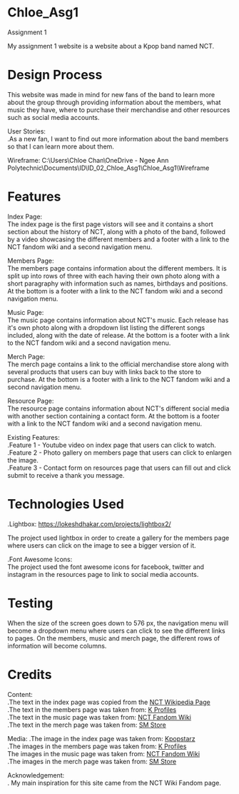 # Chloe_Asg1

Assignment 1

My assignment 1 website is a website about a Kpop band named NCT.

# Design Process

This website was made in mind for new fans of the band to learn more about the group through providing information about the members, what music they have, where to purchase their merchandise and other resources such as social media accounts.

User Stories: <br>
.As a new fan, I want to find out more information about the band members so that I can learn more about them.

Wireframe:
C:\Users\Chloe Chan\OneDrive - Ngee Ann Polytechnic\Documents\ID\ID_02_Chloe_Asg1\Chloe_Asg1\Wireframe

# Features

Index Page: <br>
The index page is the first page vistors will see and it contains a short section about the history of NCT, along with a photo of the band, followed by a video showcasing the different members and a footer with a link to the NCT fandom wiki and a second navigation menu.

Members Page: <br>
The members page contains information about the different members. It is split up into rows of three with each having their own photo along with a short paragraphy with information such as names, birthdays and positions. At the bottom is a footer with a link to the NCT fandom wiki and a second navigation menu.

Music Page: <br>
The music page contains information about NCT's music. Each release has it's own photo along with a dropdown list listing the different songs included, along with the date of release. At the bottom is a footer with a link to the NCT fandom wiki and a second navigation menu.

Merch Page: <br>
The merch page contains a link to the official merchandise store along with several products that users can buy with links back to the store to purchase. At the bottom is a footer with a link to the NCT fandom wiki and a second navigation menu.

Resource Page: <br>
The resource page contains information about NCT's different social media with another section containing a contact form. At the bottom is a footer with a link to the NCT fandom wiki and a second navigation menu.

Existing Features: <br>
.Feature 1 - Youtube video on index page that users can click to watch. <br>
.Feature 2 - Photo gallery on members page that users can click to enlargen the image. <br>
.Feature 3 - Contact form on resources page that users can fill out and click submit to receive a thank you message.

# Technologies Used

.Lightbox:
https://lokeshdhakar.com/projects/lightbox2/

The project used lightbox in order to create a gallery for the members page where users can click on the image to see a bigger version of it.

.Font Awesome Icons: <br>
The project used the font awesome icons for facebook, twitter and instagram in the resources page to link to social media accounts.

# Testing

When the size of the screen goes down to 576 px, the navigation menu will become a dropdown menu where users can click to see the different links to pages. On the members, music and merch page, the different rows of information will become columns.

# Credits

Content: <br>
.The text in the index page was copied from the <a href="https://en.wikipedia.org/wiki/NCT_(group)">NCT Wikipedia Page</a> <br>
.The text in the members page was taken from: <a href="https://kprofiles.com/nct-members-profile/ ">K Profiles</a> <br>
.The text in the music page was taken from: <a href="https://smtown-nctzens.fandom.com/wiki/Category:Discography">NCT Fandom Wiki</a> <br>
.The text in the merch page was taken from: <a href="https://smglobalshop.com/">SM Store</a>

Media:
.The image in the index page was taken from: <a href="https://www.kpopstarz.com/articles/296793/20210113/nct-debut-new-unit-2021.htm">Kpopstarz</a> <br>
.The images in the members page was taken from: <a href="https://kprofiles.com/nct-members-profile/ ">K Profiles</a> <br>
The images in the music page was taken from: <a href="https://smtown-nctzens.fandom.com/wiki/Category:Discography">NCT Fandom Wiki</a> <br>
.The images in the merch page was taken from: <a href="https://smglobalshop.com/">SM Store</a>

Acknowledgement: <br>
. My main inspiration for this site came from the NCT Wiki Fandom page.
